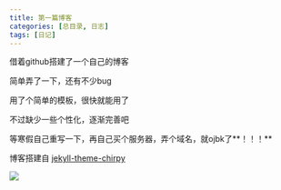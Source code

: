 ```yaml
---
title: 第一篇博客
categories: [总目录, 日志]
tags: [日记]
---
```




借着github搭建了一个自己的博客

简单弄了一下，还有不少bug

用了个简单的模板，很快就能用了

不过缺少一些个性化，逐渐完善吧

等寒假自己重写一下，再自己买个服务器，弄个域名，就ojbk了**！！！**

博客搭建自 [jekyll-theme-chirpy](https://github.com/cotes2020/jekyll-theme-chirpy)

![](https://images3.alphacoders.com/847/847499.png)

